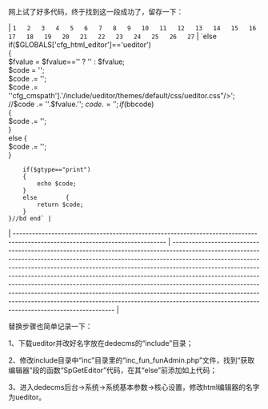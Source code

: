 
网上试了好多代码，终于找到这一段成功了，留存一下：


| `1  
2  
3  
4  
5  
6  
7  
8  
9  
10  
11  
12  
13  
14  
15  
16  
17  
18  
19  
20  
21  
22  
23  
24  
25  
26  
27` | `else if($GLOBALS['cfg_html_editor']=='ueditor')  
    {  
        $fvalue = $fvalue=='' ? '' : $fvalue;  
        $code = '';  
        $code .= '';  
        $code .= ''cfg_cmspath'].'/include/ueditor/themes/default/css/ueditor.css"/>';  
        //$code .= ''.$fvalue.'';        $code .= '';  
        if($bbcode)  
        {  
            $code .= '';  
        }  
        else        {  
            $code .= '';  
        }            
    
        if($gtype=="print")  
        {  
            echo $code;  
        }  
        else        {  
            return $code;  
        }  
    }//bd end` |
| ----------------------------------------------------------------------------------------------------------------------------- | ------------------------------------------------------------------------------------------------------------------------------------------------------------------------------------------------------------------------------------------------------------------------------------------------------------------------------------------------------------------------------------------------------------------------------------------------------------------------------------------------------------------------------------------------------------------------------------------------------------------------------ |


替换步骤也简单记录一下：


1、下载ueditor并改好名字放在dedecms的“include”目录；


2、修改include目录中“inc”目录里的“inc_fun_funAdmin.php”文件，找到“获取编辑器”段的函数“SpGetEditor”代码，在其“else”前添加如上代码；


3、进入dedecms后台→系统→系统基本参数→核心设置，修改html编辑器的名字为ueditor。

